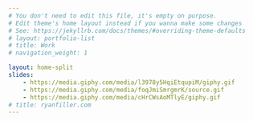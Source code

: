 ```yaml
---
# You don't need to edit this file, it's empty on purpose.
# Edit theme's home layout instead if you wanna make some changes
# See: https://jekyllrb.com/docs/themes/#overriding-theme-defaults
# layout: portfolio-list
# title: Work
# navigation_weight: 1

layout: home-split
slides:
    - https://media.giphy.com/media/l3978y5HqiEtqupiM/giphy.gif
    - https://media.giphy.com/media/foqJmiSmrgmrK/source.gif
    - https://media.giphy.com/media/cHrCWsAoMTlyE/giphy.gif
# title: ryanfiller.com
---
```

